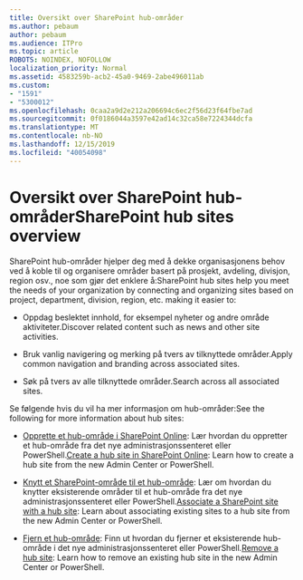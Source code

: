 ```yaml
---
title: Oversikt over SharePoint hub-områder
ms.author: pebaum
author: pebaum
ms.audience: ITPro
ms.topic: article
ROBOTS: NOINDEX, NOFOLLOW
localization_priority: Normal
ms.assetid: 4583259b-acb2-45a0-9469-2abe496011ab
ms.custom:
- "1591"
- "5300012"
ms.openlocfilehash: 0caa2a9d2e212a206694c6ec2f56d23f64fbe7ad
ms.sourcegitcommit: 0f0186044a3597e42ad14c32ca58e7224344dcfa
ms.translationtype: MT
ms.contentlocale: nb-NO
ms.lasthandoff: 12/15/2019
ms.locfileid: "40054098"
---
```

# <a name="sharepoint-hub-sites-overview"></a><span data-ttu-id="fc452-102">Oversikt over SharePoint hub-områder</span><span class="sxs-lookup"><span data-stu-id="fc452-102">SharePoint hub sites overview</span></span>

<span data-ttu-id="fc452-103">SharePoint hub-områder hjelper deg med å dekke organisasjonens behov ved å koble til og organisere områder basert på prosjekt, avdeling, divisjon, region osv., noe som gjør det enklere å:</span><span class="sxs-lookup"><span data-stu-id="fc452-103">SharePoint hub sites help you meet the needs of your organization by connecting and organizing sites based on project, department, division, region, etc. making it easier to:</span></span>

- <span data-ttu-id="fc452-104">Oppdag beslektet innhold, for eksempel nyheter og andre område aktiviteter.</span><span class="sxs-lookup"><span data-stu-id="fc452-104">Discover related content such as news and other site activities.</span></span>

- <span data-ttu-id="fc452-105">Bruk vanlig navigering og merking på tvers av tilknyttede områder.</span><span class="sxs-lookup"><span data-stu-id="fc452-105">Apply common navigation and branding across associated sites.</span></span> 

- <span data-ttu-id="fc452-106">Søk på tvers av alle tilknyttede områder.</span><span class="sxs-lookup"><span data-stu-id="fc452-106">Search across all associated sites.</span></span>

<span data-ttu-id="fc452-107">Se følgende hvis du vil ha mer informasjon om hub-områder:</span><span class="sxs-lookup"><span data-stu-id="fc452-107">See the following for more information about hub sites:</span></span>
- <span data-ttu-id="fc452-108">[Opprette et hub-område i SharePoint Online](https://docs.microsoft.com/sharepoint/create-hub-site): Lær hvordan du oppretter et hub-område fra det nye administrasjonssenteret eller PowerShell.</span><span class="sxs-lookup"><span data-stu-id="fc452-108">[Create a hub site in SharePoint Online](https://docs.microsoft.com/sharepoint/create-hub-site): Learn how to create a hub site from the new Admin Center or PowerShell.</span></span>

- <span data-ttu-id="fc452-109">[Knytt et SharePoint-område til et hub-område](https://support.office.com/article/associate-a-sharepoint-site-with-a-hub-site-ae0009fd-af04-4d3d-917d-88edb43efc05): Lær om hvordan du knytter eksisterende områder til et hub-område fra det nye administrasjonssenteret eller PowerShell.</span><span class="sxs-lookup"><span data-stu-id="fc452-109">[Associate a SharePoint site with a hub site](https://support.office.com/article/associate-a-sharepoint-site-with-a-hub-site-ae0009fd-af04-4d3d-917d-88edb43efc05): Learn about associating existing sites to a hub site from the new Admin Center or PowerShell.</span></span>

- <span data-ttu-id="fc452-110">[Fjern et hub-område](https://docs.microsoft.com/sharepoint/remove-hub-site): Finn ut hvordan du fjerner et eksisterende hub-område i det nye administrasjonssenteret eller PowerShell.</span><span class="sxs-lookup"><span data-stu-id="fc452-110">[Remove a hub site](https://docs.microsoft.com/sharepoint/remove-hub-site): Learn how to remove an existing hub site in the new Admin Center or PowerShell.</span></span>

